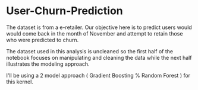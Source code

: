# User-Churn-Prediction
The dataset is from a e-retailer. Our objective here is to predict users would would come back in the month of November 
and attempt to retain those who were predicted to churn.

The dataset used in this analysis is uncleaned so the first half of the notebook focuses on manipulating and cleaning the data while 
the next half illustrates the modeling approach. 

I'll be using a 2 model approach ( Gradient Boosting % Random Forest ) for this kernel. 



